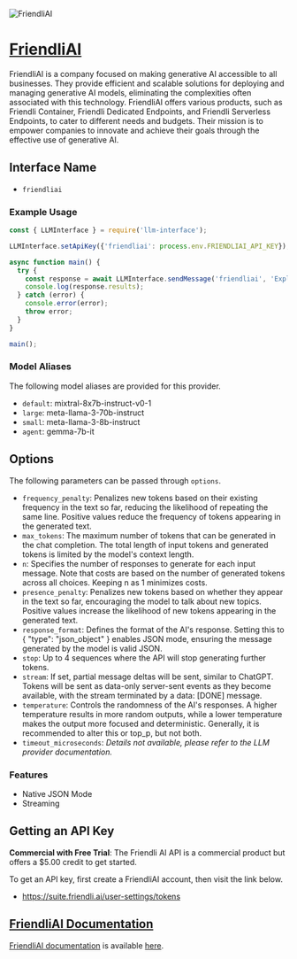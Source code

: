 ![FriendliAI](https://friendli.ai/opengraph-image.png)

# [FriendliAI](https://friendli.ai)

FriendliAI is a company focused on making generative AI accessible to all businesses. They provide efficient and scalable solutions for deploying and managing generative AI models, eliminating the complexities often associated with this technology. FriendliAI offers various products, such as Friendli Container, Friendli Dedicated Endpoints, and Friendli Serverless Endpoints, to cater to different needs and budgets. Their mission is to empower companies to innovate and achieve their goals through the effective use of generative AI.

## Interface Name

- `friendliai`

### Example Usage

```javascript
const { LLMInterface } = require('llm-interface');

LLMInterface.setApiKey({'friendliai': process.env.FRIENDLIAI_API_KEY});

async function main() {
  try {
    const response = await LLMInterface.sendMessage('friendliai', 'Explain the importance of low latency LLMs.');
    console.log(response.results);
  } catch (error) {
    console.error(error);
    throw error;
  }
}

main();
```

### Model Aliases

The following model aliases are provided for this provider. 

- `default`: mixtral-8x7b-instruct-v0-1
- `large`: meta-llama-3-70b-instruct
- `small`: meta-llama-3-8b-instruct
- `agent`: gemma-7b-it


## Options

The following parameters can be passed through `options`.

- `frequency_penalty`: Penalizes new tokens based on their existing frequency in the text so far, reducing the likelihood of repeating the same line. Positive values reduce the frequency of tokens appearing in the generated text.
- `max_tokens`: The maximum number of tokens that can be generated in the chat completion. The total length of input tokens and generated tokens is limited by the model's context length.
- `n`: Specifies the number of responses to generate for each input message. Note that costs are based on the number of generated tokens across all choices. Keeping n as 1 minimizes costs.
- `presence_penalty`: Penalizes new tokens based on whether they appear in the text so far, encouraging the model to talk about new topics. Positive values increase the likelihood of new tokens appearing in the generated text.
- `response_format`: Defines the format of the AI's response. Setting this to { "type": "json_object" } enables JSON mode, ensuring the message generated by the model is valid JSON.
- `stop`: Up to 4 sequences where the API will stop generating further tokens.
- `stream`: If set, partial message deltas will be sent, similar to ChatGPT. Tokens will be sent as data-only server-sent events as they become available, with the stream terminated by a data: [DONE] message.
- `temperature`: Controls the randomness of the AI's responses. A higher temperature results in more random outputs, while a lower temperature makes the output more focused and deterministic. Generally, it is recommended to alter this or top_p, but not both.
- `timeout_microseconds`: _Details not available, please refer to the LLM provider documentation._


### Features

- Native JSON Mode
- Streaming


## Getting an API Key

**Commercial with Free Trial**: The Friendli AI API is a commercial product but offers a $5.00 credit to get started.

To get an API key, first create a FriendliAI account, then visit the link below.

- https://suite.friendli.ai/user-settings/tokens


## [FriendliAI Documentation](https://docs.friendli.ai/)

[FriendliAI documentation](https://docs.friendli.ai/) is available [here](https://docs.friendli.ai/).
